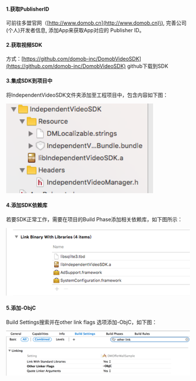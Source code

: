 #### 1.获取PublisherID

可前往多盟官网（[http://www.domob.cn](http://www.domob.cn)\), 完善公司\(个人\)开发者信息, 添加App来获取App对应的 Publisher ID。

#### 2.获取视频SDK

方式：[https://github.com/domob-inc/DomobVideoSDK](https://github.com/domob-inc/DomobVideoSDK) github下载到SDK

#### 3.集成SDK到项目中

将IndependentVideoSDK文件夹添加至工程项目中，包含内容如下图：

![](/assets/sdk文件.png)

#### 4.添加SDK依赖库

若要SDK正常工作，需要在项目的Build Phase添加相关依赖库，如下图所示：

![](/assets/lib.png)

#### 5.添加-ObjC

Build Settings搜索并在other link flags 选项添加-ObjC，如下图：

![](/assets/Obic.png)

